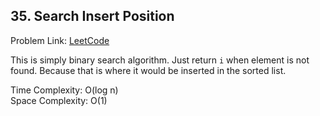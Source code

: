 ## 35. Search Insert Position

Problem Link: [LeetCode](https://leetcode.com/problems/search-insert-position/description/)

This is simply binary search algorithm. Just return `i` when element is not found. Because that is where it would be inserted in the sorted list.

Time Complexity: O(log n)  
Space Complexity: O(1)